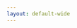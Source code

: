 ```yaml
---
layout: default-wide
---
```

<main></main>
<script src="{{ site.baseurl }}/assets/js/sketch.js" type="text/javascript"></script>
<script src="{{ site.baseurl }}/assets/js/plugins/p5.min.js" type="text/javascript"></script>
